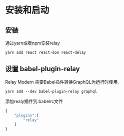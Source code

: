 # 安装和启动
## 安装
通过yarn或者npm安装relay
```
yarn add react react-dom react-delay
```
## 设置 babel-plugin-relay
Relay Modern 需要Babel插件转换GraphQL为运行时使用.
```
yarn add --dev babel-plugin-relay graphql
```
添加realy插件到.babelrc文件
```javascript
{
    "plugins":[
        "relay"
    ]
}
```